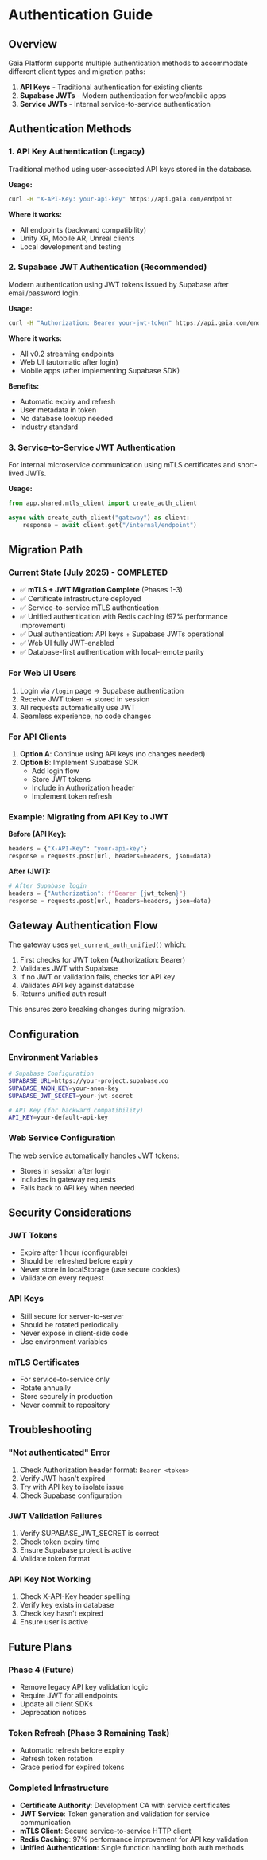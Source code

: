 # Authentication Guide

## Overview
Gaia Platform supports multiple authentication methods to accommodate different client types and migration paths:

1. **API Keys** - Traditional authentication for existing clients
2. **Supabase JWTs** - Modern authentication for web/mobile apps
3. **Service JWTs** - Internal service-to-service authentication

## Authentication Methods

### 1. API Key Authentication (Legacy)
Traditional method using user-associated API keys stored in the database.

**Usage:**
```bash
curl -H "X-API-Key: your-api-key" https://api.gaia.com/endpoint
```

**Where it works:**
- All endpoints (backward compatibility)
- Unity XR, Mobile AR, Unreal clients
- Local development and testing

### 2. Supabase JWT Authentication (Recommended)
Modern authentication using JWT tokens issued by Supabase after email/password login.

**Usage:**
```bash
curl -H "Authorization: Bearer your-jwt-token" https://api.gaia.com/endpoint
```

**Where it works:**
- All v0.2 streaming endpoints
- Web UI (automatic after login)
- Mobile apps (after implementing Supabase SDK)

**Benefits:**
- Automatic expiry and refresh
- User metadata in token
- No database lookup needed
- Industry standard

### 3. Service-to-Service JWT Authentication
For internal microservice communication using mTLS certificates and short-lived JWTs.

**Usage:**
```python
from app.shared.mtls_client import create_auth_client

async with create_auth_client("gateway") as client:
    response = await client.get("/internal/endpoint")
```

## Migration Path

### Current State (July 2025) - COMPLETED
- ✅ **mTLS + JWT Migration Complete** (Phases 1-3)
- ✅ Certificate infrastructure deployed
- ✅ Service-to-service mTLS authentication
- ✅ Unified authentication with Redis caching (97% performance improvement)
- ✅ Dual authentication: API keys + Supabase JWTs operational
- ✅ Web UI fully JWT-enabled
- ✅ Database-first authentication with local-remote parity

### For Web UI Users
1. Login via `/login` page → Supabase authentication
2. Receive JWT token → stored in session
3. All requests automatically use JWT
4. Seamless experience, no code changes

### For API Clients
1. **Option A**: Continue using API keys (no changes needed)
2. **Option B**: Implement Supabase SDK
   - Add login flow
   - Store JWT tokens
   - Include in Authorization header
   - Implement token refresh

### Example: Migrating from API Key to JWT

**Before (API Key):**
```python
headers = {"X-API-Key": "your-api-key"}
response = requests.post(url, headers=headers, json=data)
```

**After (JWT):**
```python
# After Supabase login
headers = {"Authorization": f"Bearer {jwt_token}"}
response = requests.post(url, headers=headers, json=data)
```

## Gateway Authentication Flow

The gateway uses `get_current_auth_unified()` which:

1. First checks for JWT token (Authorization: Bearer)
2. Validates JWT with Supabase
3. If no JWT or validation fails, checks for API key
4. Validates API key against database
5. Returns unified auth result

This ensures zero breaking changes during migration.

## Configuration

### Environment Variables
```bash
# Supabase Configuration
SUPABASE_URL=https://your-project.supabase.co
SUPABASE_ANON_KEY=your-anon-key
SUPABASE_JWT_SECRET=your-jwt-secret

# API Key (for backward compatibility)
API_KEY=your-default-api-key
```

### Web Service Configuration
The web service automatically handles JWT tokens:
- Stores in session after login
- Includes in gateway requests
- Falls back to API key when needed

## Security Considerations

### JWT Tokens
- Expire after 1 hour (configurable)
- Should be refreshed before expiry
- Never store in localStorage (use secure cookies)
- Validate on every request

### API Keys
- Still secure for server-to-server
- Should be rotated periodically
- Never expose in client-side code
- Use environment variables

### mTLS Certificates
- For service-to-service only
- Rotate annually
- Store securely in production
- Never commit to repository

## Troubleshooting

### "Not authenticated" Error
1. Check Authorization header format: `Bearer <token>`
2. Verify JWT hasn't expired
3. Try with API key to isolate issue
4. Check Supabase configuration

### JWT Validation Failures
1. Verify SUPABASE_JWT_SECRET is correct
2. Check token expiry time
3. Ensure Supabase project is active
4. Validate token format

### API Key Not Working
1. Check X-API-Key header spelling
2. Verify key exists in database
3. Check key hasn't expired
4. Ensure user is active

## Future Plans

### Phase 4 (Future)
- Remove legacy API key validation logic
- Require JWT for all endpoints
- Update all client SDKs
- Deprecation notices

### Token Refresh (Phase 3 Remaining Task)
- Automatic refresh before expiry
- Refresh token rotation
- Grace period for expired tokens

### Completed Infrastructure
- **Certificate Authority**: Development CA with service certificates
- **JWT Service**: Token generation and validation for service communication
- **mTLS Client**: Secure service-to-service HTTP client
- **Redis Caching**: 97% performance improvement for API key validation
- **Unified Authentication**: Single function handling both auth methods